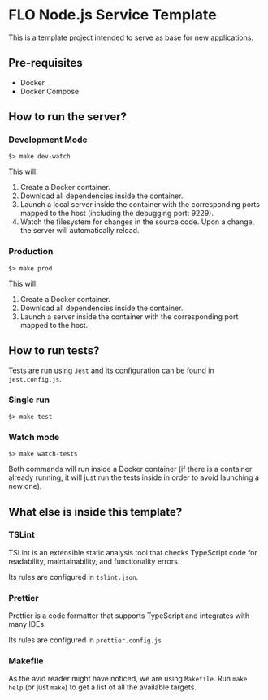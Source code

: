 # FLO Node.js Service Template

This is a template project intended to serve as base for new applications.

## Pre-requisites
* Docker
* Docker Compose

## How to run the server?

### Development Mode

```$> make dev-watch```

This will:
1. Create a Docker container.
2. Download all dependencies inside the container.
3. Launch a local server inside the container with the corresponding ports mapped to the host (including the debugging port: 9229).
4. Watch the filesystem for changes in the source code. Upon a change, the server will automatically reload.

### Production

```$> make prod```

This will:
1. Create a Docker container.
2. Download all dependencies inside the container.
3. Launch a server inside the container with the corresponding port mapped to the host.

## How to run tests?

Tests are run using `Jest` and its configuration can be found in `jest.config.js`.

### Single run

  ```$> make test```

### Watch mode

  ```$> make watch-tests```

Both commands will run inside a Docker container (if there is a container already running, it will just run the tests inside in order to avoid launching a new one).

## What else is inside this template?

### TSLint
TSLint is an extensible static analysis tool that checks TypeScript code for readability, maintainability, and functionality errors.

Its rules are configured in `tslint.json`.

### Prettier
Prettier is a code formatter that supports TypeScript and integrates with many IDEs.

Its rules are configured in `prettier.config.js`

### Makefile
As the avid reader might have noticed, we are using `Makefile`. Run `make help` (or just `make`) to get a list of all the available targets.